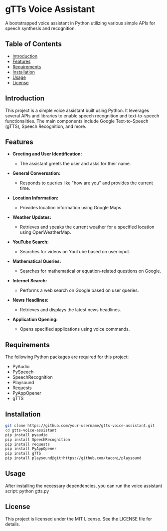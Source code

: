 # gTTs Voice Assistant

A bootstrapped voice assistant in Python utilizing various simple APIs for speech synthesis and recognition.

## Table of Contents

- [Introduction](#introduction)
- [Features](#features)
- [Requirements](#requirements)
- [Installation](#installation)
- [Usage](#usage)
- [License](#license)

## Introduction

This project is a simple voice assistant built using Python. It leverages several APIs and libraries to enable speech recognition and text-to-speech functionalities. The main components include Google Text-to-Speech (gTTS), Speech Recognition, and more.

## Features

- **Greeting and User Identification:**
  - The assistant greets the user and asks for their name.

- **General Conversation:**
  - Responds to queries like "how are you" and provides the current time.

- **Location Information:**
  - Provides location information using Google Maps.

- **Weather Updates:**
  - Retrieves and speaks the current weather for a specified location using OpenWeatherMap.

- **YouTube Search:**
  - Searches for videos on YouTube based on user input.

- **Mathematical Queries:**
  - Searches for mathematical or equation-related questions on Google.

- **Internet Search:**
  - Performs a web search on Google based on user queries.

- **News Headlines:**
  - Retrieves and displays the latest news headlines.

- **Application Opening:**
  - Opens specified applications using voice commands.

## Requirements

The following Python packages are required for this project:

- PyAudio
- PySpeech
- SpeechRecognition
- Playsound
- Requests
- PyAppOpener
- gTTS

## Installation

   ```bash
   git clone https://github.com/your-username/gtts-voice-assistant.git
   cd gtts-voice-assistant
   pip install pyaudio
   pip install SpeechRecognition
   pip install requests
   pip install PyAppOpener
   pip install gTTS
   pip install playsound@git+https://github.com/taconi/playsound
   ```

## Usage

After installing the necessary dependencies, you can run the voice assistant script:
python gtts.py

## License

This project is licensed under the MIT License. See the LICENSE file for details.

